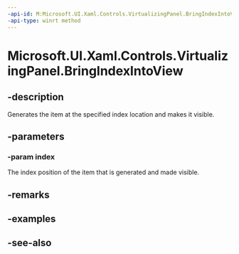 ```yaml
---
-api-id: M:Microsoft.UI.Xaml.Controls.VirtualizingPanel.BringIndexIntoView(System.Int32)
-api-type: winrt method
---
```


<!-- Method syntax
virtual protected void BringIndexIntoView(System.Int32 index)
-->

# Microsoft.UI.Xaml.Controls.VirtualizingPanel.BringIndexIntoView

## -description
Generates the item at the specified index location and makes it visible.

## -parameters
### -param index
The index position of the item that is generated and made visible.

## -remarks

## -examples

## -see-also
